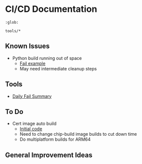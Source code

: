 # CI/CD Documentation

```{toctree}
:glob:

tools/*
```

## Known Issues

-   Python build running out of space
    - [Fail example](https://github.com/project-chip/connectedhomeip/actions/runs/6239660536/job/16938053552?pr=29333)
    - May need intermediate cleanup steps  

## Tools

-   [Daily Fail Summary](tools/daily_fail_summary.md)

## To Do

-   Cert image auto build
    -   [Initial code](https://github.com/woody-apple/connectedhomeip/tree/build-cert-bins)
    -   Need to change chip-build image builds to cut down time
    -   Do multiplatform builds for ARM64

## General Improvement Ideas
